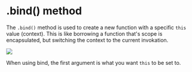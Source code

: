 # .bind() method

The <code>.bind()</code> method is used to create a new function with a specific <code>this</code> value (context). This is like borrowing a function that's scope is encapsulated, but switching the context to the current invokation.

![](/assets/bind.png)

When using bind, the first argument is what you want <code>this</code> to be set to.
